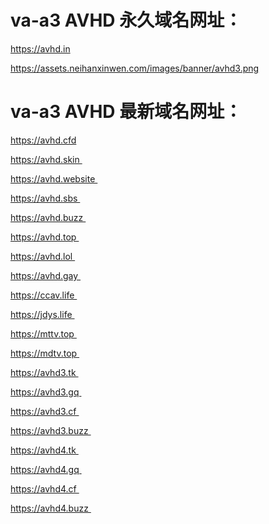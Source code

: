 # va-a3 AVHD 永久域名网址：

https://avhd.in

https://assets.neihanxinwen.com/images/banner/avhd3.png

# va-a3 AVHD 最新域名网址：

https://avhd.cfd

https://avhd.skin 

https://avhd.website 

https://avhd.sbs 

https://avhd.buzz 

https://avhd.top 

https://avhd.lol 

https://avhd.gay 

https://ccav.life 

https://jdys.life 

https://mttv.top 

https://mdtv.top 

https://avhd3.tk 

https://avhd3.gq 

https://avhd3.cf 

https://avhd3.buzz 

https://avhd4.tk 

https://avhd4.gq 

https://avhd4.cf 

https://avhd4.buzz 

